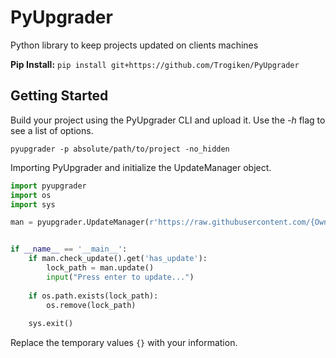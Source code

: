 # PyUpgrader

Python library to keep projects updated on clients machines

**Pip Install:** `pip install git+https://github.com/Trogiken/PyUpgrader`

## Getting Started

Build your project using the PyUpgrader CLI and upload it. Use the _-h_ flag to see a list of options.

`pyupgrader -p absolute/path/to/project -no_hidden`

Importing PyUpgrader and initialize the UpdateManager object.

``` python
import pyupgrader
import os
import sys

man = pyupgrader.UpdateManager(r'https://raw.githubusercontent.com/{Owner}/{Repo}/{Branch}/path/to/.pyupgrader', r'absolute/path/to/project')


if __name__ == '__main__':
    if man.check_update().get('has_update'):
        lock_path = man.update()
        input("Press enter to update...")
    
    if os.path.exists(lock_path):
        os.remove(lock_path)
        
    sys.exit()
```

Replace the temporary values `{}` with your information.
